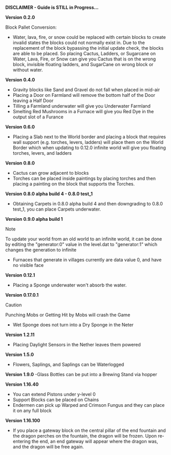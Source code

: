 **DISCLAIMER - Guide is STILL in Progress...**

**Version 0.2.0**

Block Pallet Conversion:
- Water, lava, fire, or snow could be replaced with certain blocks to create invalid states the blocks could not normally exist in. Due to the replacement of the block bypassing the initial update check, the blocks are able to be placed. So placing Cactus, Ladders, or Sugarcane on Water, Lava, Fire, or Snow can give you Cactus that is on the wrong block, invisible floating ladders, and SugarCane on wrong block or without water.

**Version 0.4.0**
- Gravity blocks like Sand and Gravel do not fall when placed in mid-air
- Placing a Door on Farmland will remove the bottom half of the Door leaving a Half Door
- Tilling a Farmland underwater will give you Underwater Farmland
- Smelting Red Mushrooms in a Furnace will give you Red Dye in the output slot of a Furance

**Version 0.6.0**
- Placing a Slab next to the World border and placing a block that requires wall support (e.g. torches, levers, ladders) will place them on the World Border which when updating to 0.12.0 infinite world will give you floating torches, levers, and ladders

**Version 0.8.0**
- Cactus can grow adjacent to blocks
- Torches can be placed inside paintings by placing torches and then placing a painting on the block that supports the Torches.

**Version 0.8.0 alpha build 4 - 0.8.0 test_1**
- Obtaining Carpets in 0.8.0 alpha build 4 and then downgrading to 0.8.0 test_1, you can place Carpets underwater.

**Version 0.9.0 alpha build 1**
> [!NOTE]
> To update your world from an old world to an infinite world, it can be done by editing the "generator:0" value in the level.dat to "generator:1" which changes the generation to infinite

- Furnaces that generate in villages currently are data value 0, and have no visible face

**Version 0.12.1**
- Placing a Sponge underwater won't absorb the water.

**Version 0.17.0.1**
> [!CAUTION]
> Punching Mobs or Getting Hit by Mobs will crash the Game

- Wet Sponge does not turn into a Dry Sponge in the Neter

**Version 1.2.11**
- Placing Daylight Sensors in the Nether leaves them powered

**Version 1.5.0**
- Flowers, Saplings, and Saplings can be Waterlogged

**Version 1.9.0**
-Glass Bottles can be put into a Brewing Stand via hopper

**Version 1.16.40**
- You can extend Pistons under y-level 0
- Support Blocks can be placed on Chains
- Endermen can pick up Warped and Crimson Fungus and they can place it on any full block

**Version 1.16.100**
- If you place a gateway block on the central pillar of the end fountain and the dragon perches on the fountain, the dragon will be frozen. Upon re-entering the end, an end gateway will appear where the dragon was, and the dragon will be free again.
